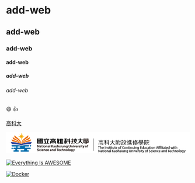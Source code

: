 # add-web
## add-web
### add-web
#### add-web
##### add-web
###### add-web

:smile:
:+1:

[高科大](https://www.nkust.edu.tw/)

![NKUST](nkust.png)

[![Everything Is AWESOME](https://img.youtube.com/vi/StTqXEQ2l-Y/0.jpg)](https://www.youtube.com/watch?v=StTqXEQ2l-Y "Everything Is AWESOME")

[![Docker](https://img.youtube.com/vi/sSm2dRarhPo/0.jpg)](https://www.youtube.com/watch?v=sSm2dRarhPo "Docker")
